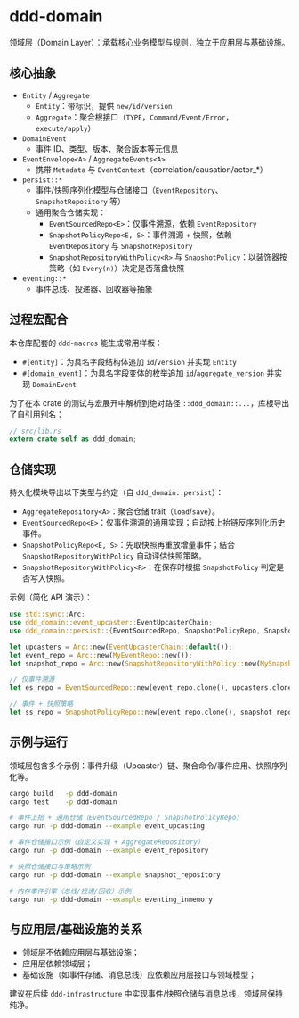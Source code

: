 # ddd-domain

领域层（Domain Layer）：承载核心业务模型与规则，独立于应用层与基础设施。

## 核心抽象

- `Entity` / `Aggregate`
  - `Entity`：带标识，提供 `new/id/version`
  - `Aggregate`：聚合根接口（`TYPE`，`Command/Event/Error`，`execute/apply`）
- `DomainEvent`
  - 事件 ID、类型、版本、聚合版本等元信息
- `EventEnvelope<A>` / `AggregateEvents<A>`
  - 携带 `Metadata` 与 `EventContext`（correlation/causation/actor_*）
- `persist::*`
  - 事件/快照序列化模型与仓储接口（`EventRepository`、`SnapshotRepository` 等）
  - 通用聚合仓储实现：
    - `EventSourcedRepo<E>`：仅事件溯源，依赖 `EventRepository`
    - `SnapshotPolicyRepo<E, S>`：事件溯源 + 快照，依赖 `EventRepository` 与 `SnapshotRepository`
    - `SnapshotRepositoryWithPolicy<R>` 与 `SnapshotPolicy`：以装饰器按策略（如 `Every(n)`）决定是否落盘快照
- `eventing::*`
  - 事件总线、投递器、回收器等抽象

## 过程宏配合

本仓库配套的 `ddd-macros` 能生成常用样板：

- `#[entity]`：为具名字段结构体追加 `id`/`version` 并实现 `Entity`
- `#[domain_event]`：为具名字段变体的枚举追加 `id`/`aggregate_version` 并实现 `DomainEvent`

为了在本 crate 的测试与宏展开中解析到绝对路径 `::ddd_domain::...`，库根导出了自引用别名：

```rust
// src/lib.rs
extern crate self as ddd_domain;
```

## 仓储实现

持久化模块导出以下类型与约定（自 `ddd_domain::persist`）：

- `AggregateRepository<A>`：聚合仓储 trait（`load`/`save`）。
- `EventSourcedRepo<E>`：仅事件溯源的通用实现；自动按上抬链反序列化历史事件。
- `SnapshotPolicyRepo<E, S>`：先取快照再重放增量事件；结合 `SnapshotRepositoryWithPolicy` 自动评估快照策略。
- `SnapshotRepositoryWithPolicy<R>`：在保存时根据 `SnapshotPolicy` 判定是否写入快照。

示例（简化 API 演示）：

```rust
use std::sync::Arc;
use ddd_domain::event_upcaster::EventUpcasterChain;
use ddd_domain::persist::{EventSourcedRepo, SnapshotPolicyRepo, SnapshotRepositoryWithPolicy, SnapshotPolicy};

let upcasters = Arc::new(EventUpcasterChain::default());
let event_repo = Arc::new(MyEventRepo::new());
let snapshot_repo = Arc::new(SnapshotRepositoryWithPolicy::new(MySnapshotRepo::new(), SnapshotPolicy::Every(100)));

// 仅事件溯源
let es_repo = EventSourcedRepo::new(event_repo.clone(), upcasters.clone());

// 事件 + 快照策略
let ss_repo = SnapshotPolicyRepo::new(event_repo.clone(), snapshot_repo.clone(), upcasters.clone());
```

## 示例与运行

领域层包含多个示例：事件升级（Upcaster）链、聚合命令/事件应用、快照序列化等。

```bash
cargo build   -p ddd-domain
cargo test    -p ddd-domain

# 事件上抬 + 通用仓储（EventSourcedRepo / SnapshotPolicyRepo）
cargo run -p ddd-domain --example event_upcasting

# 事件仓储接口示例（自定义实现 + AggregateRepository）
cargo run -p ddd-domain --example event_repository

# 快照仓储接口与策略示例
cargo run -p ddd-domain --example snapshot_repository

# 内存事件引擎（总线/投递/回收）示例
cargo run -p ddd-domain --example eventing_inmemory
```

## 与应用层/基础设施的关系

- 领域层不依赖应用层与基础设施；
- 应用层依赖领域层；
- 基础设施（如事件存储、消息总线）应依赖应用层接口与领域模型；

建议在后续 `ddd-infrastructure` 中实现事件/快照仓储与消息总线，领域层保持纯净。
